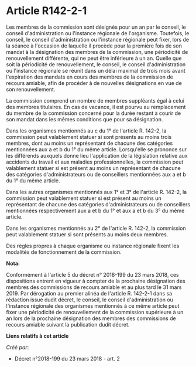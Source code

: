# Article R142-2-1

Les membres de la commission sont désignés pour un an par le conseil, le conseil d'administration ou l'instance régionale de
l'organisme. Toutefois, le conseil, le conseil d'administration ou l'instance régionale peut fixer, lors de la séance à
l'occasion de laquelle il procède pour la première fois de son mandat à la désignation des membres de la commission, une
périodicité de renouvellement différente, qui ne peut être inférieure à un an. Quelle que soit la périodicité de
renouvellement, le conseil, le conseil d'administration ou l'instance régionale se réunit dans un délai maximal de trois mois
avant l'expiration des mandats en cours des membres de la commission de recours amiable, afin de procéder à de nouvelles
désignations en vue de son renouvellement. 

La commission comprend un nombre de membres suppléants égal à celui des membres titulaires. En cas de vacance, il est pourvu
au remplacement du membre de la commission concerné pour la durée restant à courir de son mandat dans les mêmes conditions
que pour sa désignation. 

Dans les organismes mentionnés au c du 1° de l'article R. 142-2, la commission peut valablement statuer si sont présents au
moins trois membres, dont au moins un représentant de chacune des catégories mentionnées aux a et b du 1° du même article.
Lorsqu'elle se prononce sur les différends auxquels donne lieu l'application de la législation relative aux accidents du
travail et aux maladies professionnelles, la commission peut valablement statuer si est présent au moins un représentant de
chacune des catégories d'administrateurs ou de conseillers mentionnées aux a et b du 1° du même article. 

Dans les autres organismes mentionnés aux 1° et 3° de l'article R. 142-2, la commission peut valablement statuer si est
présent au moins un représentant de chacune des catégories d'administrateurs ou de conseillers mentionnées respectivement aux
a et b du 1° et aux a et b du 3° du même article. 

Dans les organismes mentionnés au 2° de l'article R. 142-2, la commission peut valablement statuer si sont présents au moins
deux membres. 

Des règles propres à chaque organisme ou instance régionale fixent les modalités de fonctionnement de la commission.

**Nota:**

Conformément à l'article 5 du décret n° 2018-199 du 23 mars 2018, ces dispositions entrent en vigueur à compter de la
prochaine désignation des membres des commissions de recours amiable et au plus tard le 31 mars 2019. Par dérogation au
premier alinéa de l'article R. 142-2-1 dans sa rédaction issue dudit décret, le conseil, le conseil d'administration ou
l'instance régionale des organismes mentionnés à ce même article peut fixer une périodicité de renouvellement de la
commission supérieure à un an lors de la prochaine désignation des membres des commissions de recours amiable suivant la
publication dudit décret.

**Liens relatifs à cet article**

_Créé par_:

  - Décret n°2018-199 du 23 mars 2018 - art. 2

